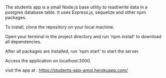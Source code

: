 The students app is a small Node.js base utility to read/write data in a postgres database table. It uses Express.js, sequelize and other npm packages.

To install, clone the repository on your local machine.

Open your terminal in the project directory and run 'npm install' to download all dependencies.

After all packages are installed, run 'npm start' to start the server.

Access the application on localhost:3000.

visit the app at : https://students-app-amol.herokuapp.com/
